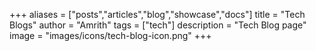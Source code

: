 +++
aliases = ["posts","articles","blog","showcase","docs"]
title = "Tech Blogs"
author = "Amrith"
tags = ["tech"]
description = "Tech Blog page"
image = "images/icons/tech-blog-icon.png"
+++